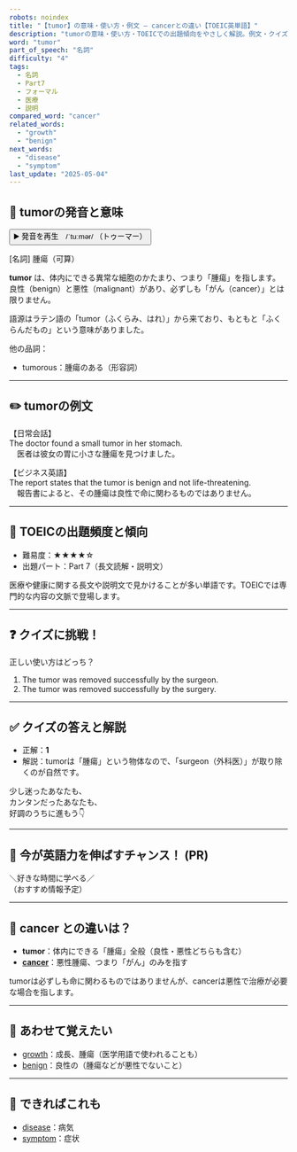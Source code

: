 ```yaml
---
robots: noindex
title: "【tumor】の意味・使い方・例文 ― cancerとの違い【TOEIC英単語】"
description: "tumorの意味・使い方・TOEICでの出題傾向をやさしく解説。例文・クイズ付きでcancerとの違いもわかりやすく学べます。"
word: "tumor"
part_of_speech: "名詞"
difficulty: "4"
tags:
  - 名詞
  - Part7
  - フォーマル
  - 医療
  - 説明
compared_word: "cancer"
related_words:
  - "growth"
  - "benign"
next_words:
  - "disease"
  - "symptom"
last_update: "2025-05-04"
---
```


## 🔰 tumorの発音と意味

<button class="play-audio" onclick="playTTS('tumor')">
  <span class="play-audio-main">
    ▶️ 発音を再生　/ˈtuːmər/
  </span>
  <span class="play-audio-sub">
    （トゥーマー）
  </span>
</button>

[名詞] 腫瘍（可算）

**tumor** は、体内にできる異常な細胞のかたまり、つまり「腫瘍」を指します。良性（benign）と悪性（malignant）があり、必ずしも「がん（cancer）」とは限りません。

語源はラテン語の「tumor（ふくらみ、はれ）」から来ており、もともと「ふくらんだもの」という意味がありました。

他の品詞：  
- tumorous：腫瘍のある（形容詞）

---

## ✏️ tumorの例文

【日常会話】  
The doctor found a small tumor in her stomach.  
　医者は彼女の胃に小さな腫瘍を見つけました。

【ビジネス英語】  
The report states that the tumor is benign and not life-threatening.  
　報告書によると、その腫瘍は良性で命に関わるものではありません。

---

## 🎯 TOEICの出題頻度と傾向

- 難易度：★★★★☆
- 出題パート：Part 7（長文読解・説明文）

医療や健康に関する長文や説明文で見かけることが多い単語です。TOEICでは専門的な内容の文脈で登場します。

---

## ❓ クイズに挑戦！

正しい使い方はどっち？

1. The tumor was removed successfully by the surgeon.  
2. The tumor was removed successfully by the surgery.

---

## ✅ クイズの答えと解説

- 正解：**1**
- 解説：tumorは「腫瘍」という物体なので、「surgeon（外科医）」が取り除くのが自然です。

少し迷ったあなたも、  
カンタンだったあなたも、  
好調のうちに進もう👇️

---

## 🚀 今が英語力を伸ばすチャンス！ (PR)

<div class="info-center">
＼好きな時間に学べる／<br>  
（おすすめ情報予定）
</div>

---

## 🤔  cancer との違いは？

- **tumor**：体内にできる「腫瘍」全般（良性・悪性どちらも含む）
- **[cancer](/word/cancer)**：悪性腫瘍、つまり「がん」のみを指す

tumorは必ずしも命に関わるものではありませんが、cancerは悪性で治療が必要な場合を指します。

---

## 🧩 あわせて覚えたい

- [growth](/word/growth)：成長、腫瘍（医学用語で使われることも）
- [benign](/word/benign)：良性の（腫瘍などが悪性でないこと）

---

## 📖 できればこれも

- [disease](/word/disease)：病気
- [symptom](/word/symptom)：症状

<!-- cvid: aid30_bid36 -->
